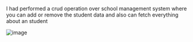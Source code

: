 I had performed a crud operation over school management system where you can add or remove the student data and also can fetch everything about an student 

![image](https://github.com/user-attachments/assets/a63a57d5-1380-4652-b4d4-587a1c1bd145)
